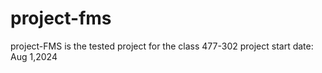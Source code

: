 # project-fms
project-FMS is the tested project for the class 477-302
project start date: Aug 1,2024

